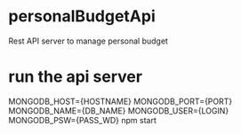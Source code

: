 # personalBudgetApi
Rest API server to manage personal budget

# run the api server
MONGODB_HOST={HOSTNAME} MONGODB_PORT={PORT} MONGODB_NAME={DB_NAME} MONGODB_USER={LOGIN} MONGODB_PSW={PASS_WD} npm start 
